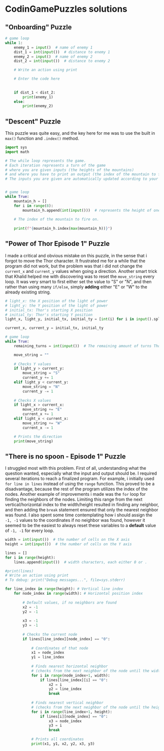# CodinGamePuzzles solutions

## "Onboarding" Puzzle
```.py
# game loop
while 1:
    enemy_1 = input()  # name of enemy 1
    dist_1 = int(input())  # distance to enemy 1
    enemy_2 = input()  # name of enemy 2
    dist_2 = int(input())  # distance to enemy 2

    # Write an action using print

    # Enter the code here
    
    
    if dist_1 < dist_2:
        print(enemy_1)
    else:
        print(enemy_2)
```


## "Descent" Puzzle

This puzzle was quite easy, and the key here for me was to use the built in `max()` function and `.index()` method.

```.py
import sys
import math

# The while loop represents the game.
# Each iteration represents a turn of the game
# where you are given inputs (the heights of the mountains)
# and where you have to print an output (the index of the mountain to fire on)
# The inputs you are given are automatically updated according to your last actions.


# game loop
while True:
    mountain_h = []
    for i in range(8):
        mountain_h.append(int(input()))  # represents the height of one mountain.
        
    # The index of the mountain to fire on.
    
    print(f"{mountain_h.index(max(mountain_h))}")
```


## "Power of Thor Episode 1" Puzzle

I made a critical and obvious mistake on this puzzle, in the sense that i forgot to move the Thor character. It frustrated me for a while that the program did not work, but the problem was that i did not change the `current_x` and `current_y` values when going a direction. Another smart trick that Khalid helped me with discovering was to reset the `move_string` every loop. It was very smart to first either set the value to "S" or "N", and then rather than using many `if/else`, simply **adding** either "E" or "W" to the already existing string.

```.py
# light_x: the X position of the light of power
# light_y: the Y position of the light of power
# initial_tx: Thor's starting X position
# initial_ty: Thor's starting Y position
light_x, light_y, initial_tx, initial_ty = [int(i) for i in input().split()]

current_x, current_y = initial_tx, initial_ty

# game loop
while True:
    remaining_turns = int(input())  # The remaining amount of turns Thor can move. Do not remove this line.

    move_string = ""
    
    # Checks Y values
    if light_y > current_y:
        move_string = "S"
        current_y += 1
    elif light_y < current_y:
        move_string = "N"
        current_y -= 1
        
    # Checks X values
    if light_x > current_x:
        move_string += "E"
        current_x += 1
    elif light_x < current_x:
        move_string += "W"
        current_x -= 1

    # Prints the direction
    print(move_string)
```


## "There is no spoon - Episode 1" Puzzle

I struggled most with this problem. First of all, understanding what the question wanted, especially what the input and output should be. I required several iterations to reach a finalized program. For example, i initially used `for line in lines` instead of using the `range` function. This proved to be a disadvantage, because the rest of the program utilizes the index of the nodes. Another example of improvements i made was the `for` loop for finding the neighbors of the nodes. Limiting this range from the next vertical/horizontal index to the width/height resulted in finding any neighbor, and then adding the `break` statement ensured that only the nearest neighbor was found. I also spent some time contemplating how i should assign the `-1, -1` values to the coordinates if no neighbor was found, however it seemed to be the easiest to always reset these variables to a **default** value of `-1, -1` for every loop.


```.py
width = int(input())  # the number of cells on the X axis
height = int(input())  # the number of cells on the Y axis

lines = []
for i in range(height):
    lines.append(input())  # width characters, each either 0 or .

#print(lines)
# Write an action using print
# To debug: print("Debug messages...", file=sys.stderr)

for line_index in range(height): # Vertical line index
    for node_index in range(width): # Horizontal position index
        
        # Default values, if no neighbors are found
        x2 = -1
        y2 = -1
        
        x3 = -1
        y3 = -1
        
        # Checks the current node
        if lines[line_index][node_index] == "0":
            
            # Coordinates of that node
            x1 = node_index
            y1 = line_index
            
            # Finds nearest horizontal neighbor 
            # (checks from the next neighbor of the node until the width)
            for i in range(node_index+1, width):
                if lines[line_index][i] == "0":
                    x2 = i
                    y2 = line_index
                    break
            
            # Finds nearest vertical neighbor 
            # (checks from the next neighbor of the node until the height)
            for i in range(line_index+1, height):
                if lines[i][node_index] == "0":
                    x3 = node_index
                    y3 = i
                    break
                    
            # Prints all coordinates
            print(x1, y1, x2, y2, x3, y3)
```
